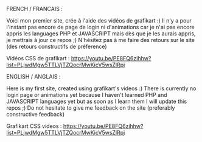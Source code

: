 FRENCH / FRANCAIS :

Voici mon premier site, crée à l'aide des vidéos de grafikart :)
Il n'y a pour l'instant pas encore de page de login ni d'animations car je n'ai pas encore appris les languages PHP et JAVASCRIPT mais dès que je les aurais appris, je mettrais à jour ce repos ;)
N'hésitez pas à me faire des retours sur le site (des retours constructifs de préference)

Vidéos CSS de grafikart : https://youtu.be/PE8FQ6zihhw?list=PLjwdMgw5TTLVjTZQocrMwKicV5wsZlRpj



ENGLISH / ANGLAIS :

Here is my first site, created using grafikart's videos :)
There is currently no login page or animations yet because I haven't learned PHP and JAVASCRIPT languages yet but as soon as I learn them I will update this repos ;)
Do not hesitate to give me feedback on the site (preferably constructive feedback)

Grafikart CSS videos : https://youtu.be/PE8FQ6zihhw?list=PLjwdMgw5TTLVjTZQocrMwKicV5wsZlRpj
